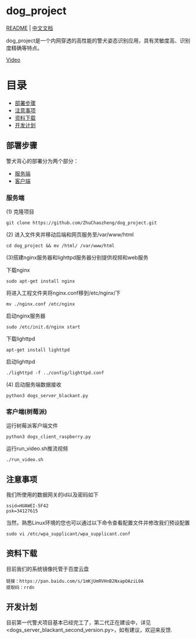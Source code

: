 # dog_project

[README](README.md) | [中文文档](README_zh.md)

dog_project是一个内网穿透的高性能的警犬姿态识别应用，具有灵敏度高、识别度精确等特点。

[Video](https://www.bilibili.com/video/av34108348?share_medium=android&share_source=copy_link&bbid=452131F3-C84D-4DF0-89AF-AA0107CE68FF16810infoc&ts=1539869227641)

# 目录

<!-- vim-markdown-toc GFM -->

* [部署步骤](#部署步骤)
* [注意事项](#注意事项)
* [资料下载](#资料下载)
* [开发计划](#开发计划)

<!-- vim-markdown-toc -->
## 部署步骤

警犬背心的部署分为两个部分：

* [服务端](#服务端)
* [客户端](#客户端)

### 服务端

(1) 克隆项目

```
git clone https://github.com/ZhuChaozheng/dog_project.git
```

(2) 进入文件夹并移动后端和网页服务至/var/www/html

```
cd dog_project && mv /html/ /var/www/html
```

(3)搭建nginx服务器和lighttpd服务器分别提供视频和web服务

下载nginx

```
sudo apt-get install nginx
```

将进入工程文件夹将nginx.conf移到/etc/nginx/下

```
mv ./nginx.conf /etc/nginx
```

启动nginx服务器

```
sudo /etc/init.d/nginx start
```

下载lighttpd

```
apt-get install lighttpd
```

启动lighttpd

```
./lighttpd -f ../config/lighttpd.conf
```

(4) 启动服务端数据接收

```
python3 dogs_server_blackant.py
```

### 客户端(树莓派)

运行树莓派客户端文件

```
python3 dogs_client_raspberry.py
```

运行run_video.sh推流视频
```
./run_video.sh
```

## 注意事项
我们所使用的数据网关的id以及密码如下
```
ssid=HUAWEI-5F42
psk=34127615
```
当然，熟悉Linux环境的您也可以通过以下命令查看配置文件并修改我们预设配置
```
sudo vi /etc/wpa_supplicant/wpa_supplicant.conf
```
## 资料下载
目前我们的系统镜像托管于百度云盘
```
链接：https://pan.baidu.com/s/1mKjUmRVHnB2NxapOAziL0A 
提取码：rrdn 
```
## 开发计划
目前第一代警犬项目基本已经完工了，第二代正在建设中，详见<dogs_server_blackant_second_version.py>，如有建议，欢迎来反馈.

